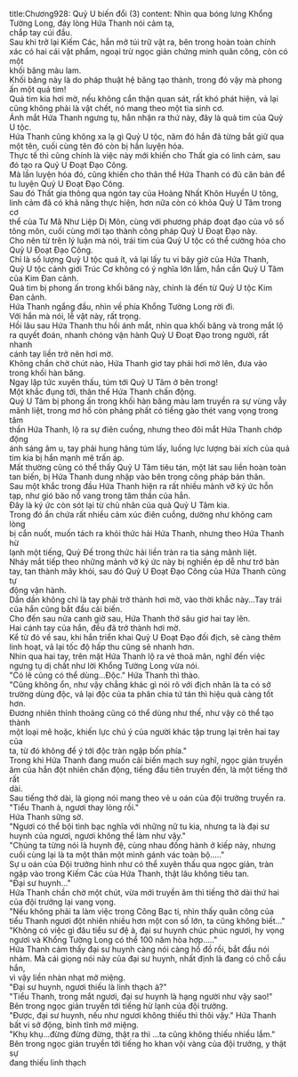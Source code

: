title:Chương928: Quỷ U biến đổi (3)
content:
Nhìn qua bóng lưng Khổng Tường Long, đáy lòng Hứa Thanh nói cảm tạ,<br>chắp tay cúi đầu.<br>Sau khi trở lại Kiếm Các, hắn mở túi trữ vật ra, bên trong hoàn toàn chính<br>xác có hai cái vật phẩm, ngoại trừ ngọc giản chứng minh quân công, còn có một<br>khối băng màu lam.<br>Khối băng này là do pháp thuật hệ băng tạo thành, trong đó vậy mà phong<br>ấn một quả tim!<br>Quả tim kia hơi mờ, nếu không cẩn thận quan sát, rất khó phát hiện, vả lại<br>cũng không phải là vật chết, nó mang theo một tia sinh cơ.<br>Ánh mắt Hứa Thanh ngưng tụ, hắn nhận ra thứ này, đây là quả tim của Quỷ<br>U tộc.<br>Hứa Thanh cũng không xa lạ gì Quỷ U tộc, năm đó hắn đã từng bắt giữ qua<br>một tên, cuối cùng tên đó còn bị hắn luyện hóa.<br>Thực tế thì cũng chính là việc này mới khiến cho Thất gia có linh cảm, sau<br>đó tạo ra Quỷ U Đoạt Đạo Công.<br>Mà lần luyện hóa đó, cũng khiến cho thân thể Hứa Thanh có đủ căn bản để<br>tu luyện Quỷ U Đoạt Đạo Công.<br>Sau đó Thất gia thông qua ngón tay của Hoàng Nhất Khôn Huyền U tông,<br>linh cảm đã có khả năng thực hiện, hơn nữa còn có khỏa Quỷ U Tâm trong cơ<br>thể của Tư Mã Như Liệp Dị Môn, cùng với phương pháp đoạt đạo của vô số<br>tông môn, cuối cùng mới tạo thành công pháp Quỷ U Đoạt Đạo này.<br>Cho nên từ trên lý luận mà nói, trái tim của Quỷ U tộc có thể cường hóa cho<br>Quỷ U Đoạt Đạo Công.<br>Chỉ là số lượng Quỷ U tộc quá ít, vả lại lấy tu vi bây giờ của Hứa Thanh,<br>Quỷ U tộc cảnh giới Trúc Cơ không có ý nghĩa lớn lắm, hắn cần Quỷ U Tâm<br>của Kim Đan cảnh.<br>Quả tim bị phong ấn trong khối băng này, chính là đến từ Quỷ U tộc Kim<br>Đan cảnh.<br>Hứa Thanh ngẩng đầu, nhìn về phía Khổng Tường Long rời đi.<br>Với hắn mà nói, lễ vật này, rất trọng.<br>Hồi lâu sau Hứa Thanh thu hồi ánh mắt, nhìn qua khối băng và trong mắt lộ<br>ra quyết đoán, nhanh chóng vận hành Quỷ U Đoạt Đạo trong người, rất nhanh<br>cánh tay liền trở nên hơi mờ.<br>Không chần chờ chút nào, Hứa Thanh giơ tay phải hơi mờ lên, đưa vào<br>trong khối hàn băng.<br>Ngay lập tức xuyên thấu, túm tới Quỷ U Tâm ở bên trong!<br>Một khắc đụng tới, thân thể Hứa Thanh chấn động.<br>Quỷ U Tâm bị phong ấn trong khối hàn băng màu lam truyền ra sự vùng vẫy<br>mãnh liệt, trong mơ hồ còn phảng phất có tiếng gào thét vang vọng trong tâm<br>thần Hứa Thanh, lộ ra sự điên cuồng, nhưng theo đôi mắt Hứa Thanh chớp động<br>ánh sáng âm u, tay phải hung hăng túm lấy, luồng lực lượng bài xích của quả<br>tim kia bị hắn mạnh mẽ trấn áp.<br>Mất thường cũng có thể thấy Quỷ U Tâm tiêu tán, một lát sau liền hoàn toàn<br>tan biến, bị Hứa Thanh dung nhập vào bên trong công pháp bản thân.<br>Sau một khắc trong đầu Hứa Thanh hiện ra rất nhiều mảnh vỡ ký ức hỗn<br>tạp, như gió bão nổ vang trong tâm thần của hắn.<br>Đây là ký ức còn sót lại từ chủ nhân của quả Quỷ U Tâm kia.<br>Trong đó ẩn chứa rất nhiều cảm xúc điên cuồng, dường như không cam lòng<br>bị cắn nuốt, muốn tách ra khỏi thức hải Hứa Thanh, nhưng theo Hứa Thanh hừ<br>lạnh một tiếng, Quỷ Đế trong thức hải liền tràn ra tia sáng mãnh liệt.<br>Nháy mắt tiếp theo những mảnh vỡ ký ức này bị nghiền ép dễ như trở bàn<br>tay, tan thành mây khói, sau đó Quỷ U Đoạt Đạo Công của Hứa Thanh cũng tự<br>động vận hành.<br>Dần dần không chỉ là tay phải trở thành hơi mờ, vào thời khắc này…Tay trái<br>của hắn cũng bắt đầu cải biến.<br>Cho đến sau nửa canh giờ sau, Hứa Thanh thở sâu giơ hai tay lên.<br>Hai cánh tay của hắn, đều đã trở thành hơi mờ.<br>Kể từ đó về sau, khi hắn triển khai Quỷ U Đoạt Đạo đối địch, sẽ càng thêm<br>linh hoạt, vả lại tốc độ hấp thu cũng sẽ nhanh hơn.<br>Nhìn qua hai tay, trên mặt Hứa Thanh lộ ra vẻ thoả mãn, nghĩ đến việc<br>ngưng tụ dị chất như lời Khổng Tường Long vừa nói.<br>"Có lẽ cũng có thể dùng…Độc." Hứa Thanh thì thào.<br>"Cũng không ổn, như vậy chẳng khác gì nói rõ với địch nhân là ta có sở<br>trường dùng độc, vả lại độc của ta phân chia tứ tán thì hiệu quả càng tốt hơn.<br>Đương nhiên thỉnh thoảng cũng có thể dùng như thế, như vậy có thể tạo thành<br>một loại mê hoặc, khiến lực chú ý của người khác tập trung lại trên hai tay của<br>ta, từ đó không để ý tới độc tràn ngập bốn phía."<br>Trong khi Hứa Thanh đang muốn cải biến mạch suy nghĩ, ngọc giản truyền<br>âm của hắn đột nhiên chấn động, tiếng đầu tiên truyền đến, là một tiếng thở rất<br>dài.<br>Sau tiếng thở dài, là giọng nói mang theo vẻ u oán của đội trưởng truyền ra.<br>"Tiểu Thanh à, ngươi thay lòng rồi."<br>Hứa Thanh sững sờ.<br>"Ngươi có thể bội tình bạc nghĩa với những nữ tu kia, nhưng ta là đại sư<br>huynh của ngươi, ngươi không thể làm như vậy."<br>"Chúng ta từng nói là huynh đệ, cùng nhau đồng hành ở kiếp này, nhưng<br>cuối cùng lại là ta một thân một mình gánh vác toàn bộ....."<br>Sự u oán của Đội trưởng hình như có thể xuyên thấu qua ngọc giản, tràn<br>ngập vào trong Kiếm Các của Hứa Thanh, thật lâu không tiêu tan.<br>"Đại sư huynh..."<br>Hứa Thanh chần chờ một chút, vừa mới truyền âm thì tiếng thở dài thứ hai<br>của đội trưởng lại vang vọng.<br>"Nếu không phải ta làm việc trong Công Bạc ti, nhìn thấy quân công của<br>tiểu Thanh ngươi đột nhiên nhiều hơn một con số lớn, ta cũng không biết..."<br>"Không có việc gì đâu tiểu sư đệ à, đại sư huynh chúc phúc ngươi, hy vọng<br>ngươi và Khổng Tường Long có thể 100 năm hòa hợp....."<br>Hứa Thanh cảm thấy đại sư huynh càng nói càng hồ đồ rồi, bắt đầu nói<br>nhảm. Mà cái giọng nói này của đại sư huynh, nhất định là đang có chỗ cầu hắn,<br>vì vậy liền nhàn nhạt mở miệng.<br>"Đại sư huynh, ngươi thiếu là linh thạch à?"<br>"Tiểu Thanh, trong mắt ngươi, đại sư huynh là hạng người như vậy sao!"<br>Bên trong ngọc giản truyền tới tiếng hừ lạnh của đội trưởng.<br>"Được, đại sư huynh, nếu như ngươi không thiếu thì thôi vậy." Hứa Thanh<br>bất vi sở động, bình tĩnh mở miệng.<br>"Khụ khụ…đừng đừng đừng, thật ra thì …ta cũng không thiếu nhiều lắm."<br>Bên trong ngọc giản truyền tới tiếng ho khan vội vàng của đội trưởng, y thật sự<br>đang thiếu linh thạch